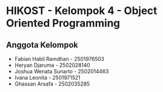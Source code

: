 # HIKOST - Kelompok 4 - Object Oriented Programming

## Anggota Kelompok
* Fabian Habil Ramdhan - 2501976503
* Heryan Djaruma - 2502028140
* Joshua Wenata Sunarto - 2502014463
* Ivana Leonita - 2501971521
* Ghassan Arsafa - 2502035285

